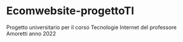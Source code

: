 # Ecomwebsite-progettoTI


Progetto universitario per il corso Tecnologie Internet del professore Amoretti anno 2022
